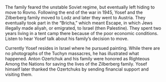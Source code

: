 ﻿The family feared the unstable Soviet regime, but eventually left hiding to move to Rovno. Following the end of the war in 1945, Yosef and the Zilberberg family moved to Lodz and later they went to Austria. They eventually took part in the “Bricha,” which meant Escape, in which Jews illegally made aliyah, or emigrated, to Israel (then Palestine). They spent two years living in a tent camp there because of the poor economic conditions. Listen to hear Yosef talk about his family’s decision to move.

Currently Yosef resides in Israel where he pursued painting. While there are no photographs of the Tuchyn massacres, he has illustrated what happened. Anton Ozertchuk and his family were honored as Righteous Among the Nations for saving the lives of the Zilberberg family. Yosef himself later thanked the Ozertchuks by sending financial support and visiting them.
